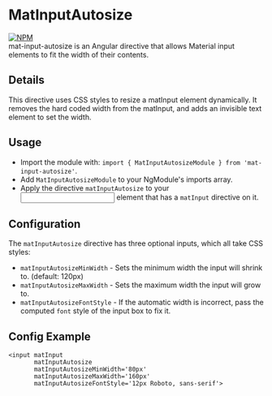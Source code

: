 # MatInputAutosize

[![NPM](https://nodei.co/npm/mat-input-autosize.png?compact=true)](https://nodei.co/npm/mat-input-autosize/)  
mat-input-autosize is an Angular directive that allows Material input elements to fit the width of their contents.  

## Details

This directive uses CSS styles to resize a matInput element dynamically. It removes the hard coded width from the matInput, and adds an invisible text element to set the width.

## Usage  

* Import the module with: `import { MatInputAutosizeModule } from 'mat-input-autosize'`.  
* Add `MatInputAutosizeModule` to your NgModule's imports array.  
* Apply the directive `matInputAutosize` to your <input> element that has a `matInput` directive on it.  

## Configuration  

The `matInputAutosize` directive has three optional inputs, which all take CSS styles:  
* `matInputAutosizeMinWidth` - Sets the minimum width the input will shrink to. (default: 120px)  
* `matInputAutosizeMaxWidth` - Sets the maximum width the input will grow to.  
* `matInputAutosizeFontStyle` - If the automatic width is incorrect, pass the computed `font` style of the input box to fix it.  

## Config Example  

```
<input matInput
       matInputAutosize
       matInputAutosizeMinWidth='80px'
       matInputAutosizeMaxWidth='160px'
       matInputAutosizeFontStyle='12px Roboto, sans-serif'>
```


